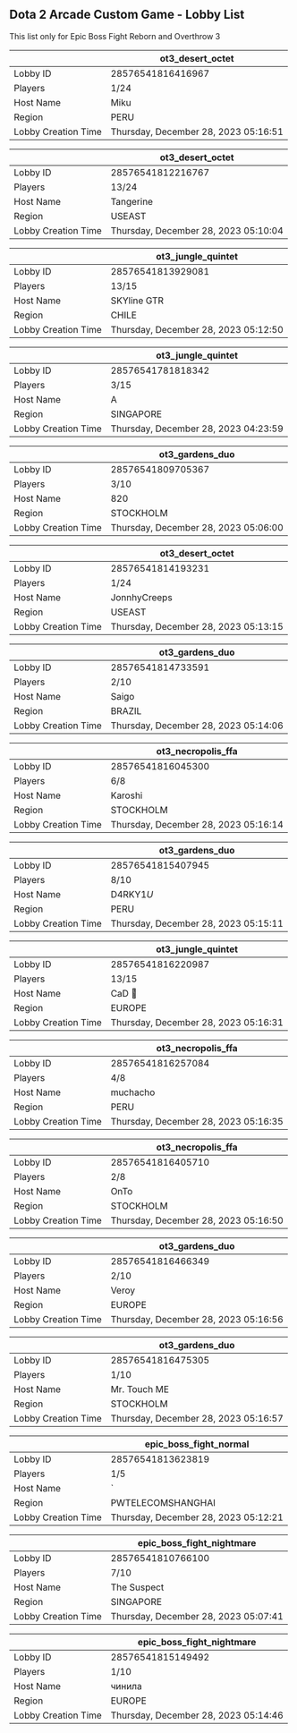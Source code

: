 ## Dota 2 Arcade Custom Game - Lobby List

This list only for Epic Boss Fight Reborn and Overthrow 3

|  | ot3_desert_octet |
| ------ | ------ |
| Lobby ID | 28576541816416967 |
| Players | 1/24 |
| Host Name | Miku |
| Region | PERU |
| Lobby Creation Time | Thursday, December 28, 2023 05:16:51 |


|  | ot3_desert_octet |
| ------ | ------ |
| Lobby ID | 28576541812216767 |
| Players | 13/24 |
| Host Name | Tangerine |
| Region | USEAST |
| Lobby Creation Time | Thursday, December 28, 2023 05:10:04 |


|  | ot3_jungle_quintet |
| ------ | ------ |
| Lobby ID | 28576541813929081 |
| Players | 13/15 |
| Host Name | SKYline GTR |
| Region | CHILE |
| Lobby Creation Time | Thursday, December 28, 2023 05:12:50 |


|  | ot3_jungle_quintet |
| ------ | ------ |
| Lobby ID | 28576541781818342 |
| Players | 3/15 |
| Host Name | A |
| Region | SINGAPORE |
| Lobby Creation Time | Thursday, December 28, 2023 04:23:59 |


|  | ot3_gardens_duo |
| ------ | ------ |
| Lobby ID | 28576541809705367 |
| Players | 3/10 |
| Host Name | 820 |
| Region | STOCKHOLM |
| Lobby Creation Time | Thursday, December 28, 2023 05:06:00 |


|  | ot3_desert_octet |
| ------ | ------ |
| Lobby ID | 28576541814193231 |
| Players | 1/24 |
| Host Name | JonnhyCreeps |
| Region | USEAST |
| Lobby Creation Time | Thursday, December 28, 2023 05:13:15 |


|  | ot3_gardens_duo |
| ------ | ------ |
| Lobby ID | 28576541814733591 |
| Players | 2/10 |
| Host Name | Saigo |
| Region | BRAZIL |
| Lobby Creation Time | Thursday, December 28, 2023 05:14:06 |


|  | ot3_necropolis_ffa |
| ------ | ------ |
| Lobby ID | 28576541816045300 |
| Players | 6/8 |
| Host Name | Karoshi |
| Region | STOCKHOLM |
| Lobby Creation Time | Thursday, December 28, 2023 05:16:14 |


|  | ot3_gardens_duo |
| ------ | ------ |
| Lobby ID | 28576541815407945 |
| Players | 8/10 |
| Host Name | D4RKY1$U$ |
| Region | PERU |
| Lobby Creation Time | Thursday, December 28, 2023 05:15:11 |


|  | ot3_jungle_quintet |
| ------ | ------ |
| Lobby ID | 28576541816220987 |
| Players | 13/15 |
| Host Name | CaD  |
| Region | EUROPE |
| Lobby Creation Time | Thursday, December 28, 2023 05:16:31 |


|  | ot3_necropolis_ffa |
| ------ | ------ |
| Lobby ID | 28576541816257084 |
| Players | 4/8 |
| Host Name | muchacho |
| Region | PERU |
| Lobby Creation Time | Thursday, December 28, 2023 05:16:35 |


|  | ot3_necropolis_ffa |
| ------ | ------ |
| Lobby ID | 28576541816405710 |
| Players | 2/8 |
| Host Name | OnTo |
| Region | STOCKHOLM |
| Lobby Creation Time | Thursday, December 28, 2023 05:16:50 |


|  | ot3_gardens_duo |
| ------ | ------ |
| Lobby ID | 28576541816466349 |
| Players | 2/10 |
| Host Name | Veroy |
| Region | EUROPE |
| Lobby Creation Time | Thursday, December 28, 2023 05:16:56 |


|  | ot3_gardens_duo |
| ------ | ------ |
| Lobby ID | 28576541816475305 |
| Players | 1/10 |
| Host Name | Mr. Touch ME |
| Region | STOCKHOLM |
| Lobby Creation Time | Thursday, December 28, 2023 05:16:57 |


|  | epic_boss_fight_normal |
| ------ | ------ |
| Lobby ID | 28576541813623819 |
| Players | 1/5 |
| Host Name | ` |
| Region | PWTELECOMSHANGHAI |
| Lobby Creation Time | Thursday, December 28, 2023 05:12:21 |


|  | epic_boss_fight_nightmare |
| ------ | ------ |
| Lobby ID | 28576541810766100 |
| Players | 7/10 |
| Host Name | The Suspect |
| Region | SINGAPORE |
| Lobby Creation Time | Thursday, December 28, 2023 05:07:41 |


|  | epic_boss_fight_nightmare |
| ------ | ------ |
| Lobby ID | 28576541815149492 |
| Players | 1/10 |
| Host Name | чинила |
| Region | EUROPE |
| Lobby Creation Time | Thursday, December 28, 2023 05:14:46 |


